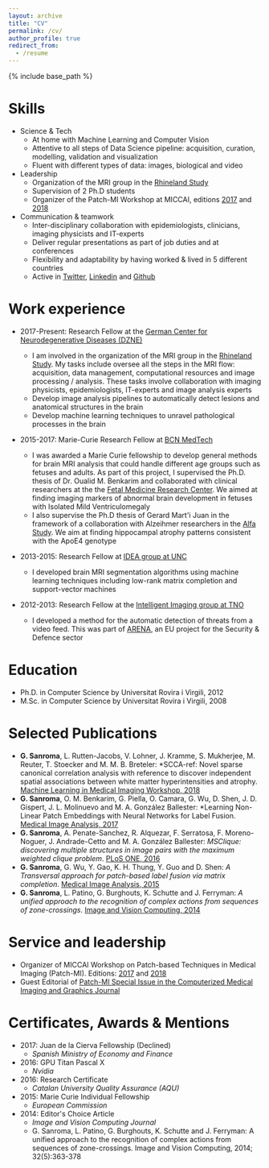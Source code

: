 ```yaml
---
layout: archive
title: "CV"
permalink: /cv/
author_profile: true
redirect_from:
  - /resume
---
```


{% include base_path %}

Skills
======
* Science & Tech
  * At home with Machine Learning and Computer Vision
  * Attentive to all steps of Data Science pipeline: acquisition, curation, modelling, validation and visualization
  * Fluent with different types of data: images, biological and video
* Leadership
  * Organization of the MRI group in the [Rhineland Study](https://www.rheinland-studie.de/)
  * Supervision of 2 Ph.D students
  * Organizer of the Patch-MI Workshop at MICCAI, editions [2017](https://eventum.upf.edu/7621/detail/patchmi_-3rd-international-workshop-on-patch-based-techniques-in-medical-imaging.html) and [2018](https://www.dzne.de/en/news/events/scientific-events/patchmi/)
* Communication & teamwork
  * Inter-disciplinary collaboration with epidemiologists, clinicians, imaging physicists and IT-experts
  * Deliver regular presentations as part of job duties and at conferences
  * Flexibility and adaptability by having worked & lived in 5 different countries
  * Active in [Twitter](https://twitter.com/gerard_sanroma), [Linkedin](https://www.linkedin.com/in/gsanroma/) and [Github](https://github.com/gsanroma)

Work experience
======
* 2017-Present: Research Fellow at the [German Center for Neurodegenerative Diseases (DZNE)](https://www.dzne.de/)
  - I am involved in the organization of the MRI group in the [Rhineland Study](https://www.rheinland-studie.de/). My tasks include oversee all the steps in the MRI flow: acquisition, data management, computational resources and image processing / analysis. These tasks involve collaboration with imaging physicists, epidemiologists, IT-experts and image analysis experts
  - Develop image analysis pipelines to automatically detect lesions and anatomical structures in the brain
  - Develop machine learning techniques to unravel pathological processes in the brain

* 2015-2017: Marie-Curie Research Fellow at [BCN MedTech](https://www.upf.edu/web/bcn-medtech/)
  - I was awarded a Marie Curie fellowship to develop general methods for brain MRI analysis that could handle different age groups such as fetuses and adults. As part of this project, I supervised the Ph.D. thesis of Dr. Oualid M. Benkarim and collaborated with clinical researchers at the the [Fetal Medicine Research Center](http://medicinafetalbarcelona.org/). We aimed at finding imaging markers of abnormal brain development in fetuses with Isolated Mild Ventriculomegaly
  - I also supervise the Ph.D thesis of Gerard Mart\'i Juan in the framework of a collaboration with Alzeihmer researchers in the [Alfa Study](https://fpmaragall.org/en/research-alzheimer/alfa-study-against-alzheimer/). We aim at finding hippocampal atrophy patterns consistent with the ApoE4 genotype

* 2013-2015: Research Fellow at [IDEA group at UNC](https://www.med.unc.edu/bric/ideagroup/)
  - I developed brain MRI segmentation algorithms using machine learning techniques including low-rank matrix completion and support-vector machines

* 2012-2013: Research Fellow at the [Intelligent Imaging group at TNO](https://www.tno.nl/en/focus-areas/defence-safety-security/expertise-groups/intelligent-imaging/)
  - I developed a method for the automatic detection of threats from a video feed. This was part of [ARENA](http://www.arena-fp7.eu/), an EU project for the Security & Defence sector

  
Education
======
* Ph.D. in Computer Science by Universitat Rovira i Virgili, 2012
* M.Sc. in Computer Science by Universitat Rovira i Virgili, 2008

Selected Publications
======
* **G. Sanroma**, L. Rutten-Jacobs, V. Lohner, J. Kramme, S. Mukherjee, M. Reuter, T. Stoecker and M. M. B. Breteler: *SCCA-ref: Novel sparse canonical correlation analysis with reference to discover independent spatial associations between white matter hyperintensities and atrophy. [Machine Learning in Medical Imaging Workshop, 2018](https://link.springer.com/book/10.1007/978-3-030-00919-9)
* **G. Sanroma**, O. M. Benkarim, G. Piella, O. Camara, G. Wu, D. Shen, J. D. Gispert, J. L. Molinuevo and M. A. González Ballester: *Learning Non-Linear Patch Embeddings with Neural Networks for Label Fusion. [Medical Image Analysis, 2017](https://doi.org/10.1016/j.media.2017.11.013)
* **G. Sanroma**, A. Penate-Sanchez, R. Alquezar, F. Serratosa, F. Moreno-Noguer, J. Andrade-Cetto and M. A. González Ballester: *MSClique: discovering multiple structures in image pairs with the maximum weighted clique problem*. [PLoS ONE, 2016](http://dx.doi.org/10.1371/journal.pone.0145846)
* **G. Sanroma**, G. Wu, Y. Gao, K. H. Thung, Y. Guo and D. Shen: *A Transversal approach for patch-based label fusion via matrix completion*. [Medical Image Analysis, 2015](http://dx.doi.org/10.1016/j.media.2015.06.002)
* **G. Sanroma**, L. Patino, G. Burghouts, K. Schutte and J. Ferryman: *A unified approach to the recognition of complex actions from sequences of zone-crossings*. [Image and Vision Computing, 2014](http://dx.doi.org/10.1016/j.imavis.2014.02.005)


Service and leadership
======
* Organizer of MICCAI Workshop on Patch-based Techniques in Medical Imaging (Patch-MI). Editions: [2017](https://eventum.upf.edu/7621/detail/patchmi_-3rd-international-workshop-on-patch-based-techniques-in-medical-imaging.html) and [2018](https://www.dzne.de/en/news/events/scientific-events/patchmi/)
* Guest Editorial of [Patch-MI Special Issue in the Computerized Medical Imaging and Graphics Journal](https://www.journals.elsevier.com/computerized-medical-imaging-and-graphics/call-for-papers/special-issue-on-patch-based-techniques-in-medical-imaging)

Certificates, Awards & Mentions
======
* 2017: Juan de la Cierva Fellowship (Declined)
  - *Spanish Ministry of Economy and Finance*
* 2016: GPU Titan Pascal X
  - *Nvidia*
* 2016: Research Certificate
  - *Catalan University Quality Assurance (AQU)*
* 2015: Marie Curie Individual Fellowship
  - *European Commission*
* 2014: Editor's Choice Article
  - *Image and Vision Computing Journal*
  - G. Sanroma, L. Patino, G. Burghouts, K. Schutte and J. Ferryman: A unified approach to the recognition of complex actions from sequences of zone-crossings. Image and Vision Computing, 2014; 32(5):363-378
